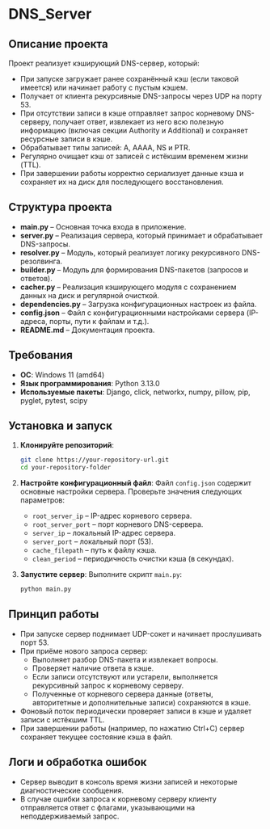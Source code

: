 # DNS_Server

## Описание проекта

Проект реализует кэширующий DNS-сервер, который:
- При запуске загружает ранее сохранённый кэш (если таковой имеется) или начинает работу с пустым кэшем.
- Получает от клиента рекурсивные DNS-запросы через UDP на порту 53.
- При отсутствии записи в кэше отправляет запрос корневому DNS-серверу, получает ответ, извлекает из него всю полезную информацию (включая секции Authority и Additional) и сохраняет ресурсные записи в кэше.
- Обрабатывает типы записей: A, AAAA, NS и PTR.
- Регулярно очищает кэш от записей с истёкшим временем жизни (TTL).
- При завершении работы корректно сериализует данные кэша и сохраняет их на диск для последующего восстановления.

## Структура проекта

- **main.py** – Основная точка входа в приложение.
- **server.py** – Реализация сервера, который принимает и обрабатывает DNS-запросы.
- **resolver.py** – Модуль, который реализует логику рекурсивного DNS-резолвинга.
- **builder.py** – Модуль для формирования DNS-пакетов (запросов и ответов).
- **cacher.py** – Реализация кэширующего модуля с сохранением данных на диск и регулярной очисткой.
- **dependencies.py** – Загрузка конфигурационных настроек из файла.
- **config.json** – Файл с конфигурационными настройками сервера (IP-адреса, порты, пути к файлам и т.д.).
- **README.md** – Документация проекта.

## Требования

- **ОС**: Windows 11 (amd64)
- **Язык программирования**: Python 3.13.0
- **Используемые пакеты**: Django, click, networkx, numpy, pillow, pip, pyglet, pytest, scipy

## Установка и запуск

1. **Клонируйте репозиторий**:
   ```bash
   git clone https://your-repository-url.git
   cd your-repository-folder
   ```

2. **Настройте конфигурационный файл**:
   Файл `config.json` содержит основные настройки сервера. Проверьте значения следующих параметров:
   - `root_server_ip` – IP-адрес корневого сервера.
   - `root_server_port` – порт корневого DNS-сервера.
   - `server_ip` – локальный IP-адрес сервера.
   - `server_port` – локальный порт (53).
   - `cache_filepath` – путь к файлу кэша.
   - `clean_period` – периодичность очистки кэша (в секундах).

3. **Запустите сервер**:
   Выполните скрипт `main.py`:
   ```bash
   python main.py
   ```

## Принцип работы

- При запуске сервер поднимает UDP-сокет и начинает прослушивать порт 53.
- При приёме нового запроса сервер:
  - Выполняет разбор DNS-пакета и извлекает вопросы.
  - Проверяет наличие ответа в кэше.
  - Если записи отсутствуют или устарели, выполняется рекурсивный запрос к корневому серверу.
  - Полученные от корневого сервера данные (ответы, авторитетные и дополнительные записи) сохраняются в кэше.
- Фоновый поток периодически проверяет записи в кэше и удаляет записи с истёкшим TTL.
- При завершении работы (например, по нажатию Ctrl+C) сервер сохраняет текущее состояние кэша в файл.

## Логи и обработка ошибок

- Сервер выводит в консоль время жизни записей и некоторые диагностические сообщения.
- В случае ошибки запроса к корневому серверу клиенту отправляется ответ с флагами, указывающими на неподдерживаемый запрос.
